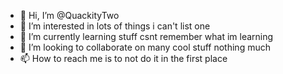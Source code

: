 - 👋 Hi, I’m @QuackityTwo
- 👀 I’m interested in lots of things i can't list one
- 🌱 I’m currently learning stuff csnt remember what im learning
- 💞️ I’m looking to collaborate on many cool stuff nothing much
- 📫 How to reach me is to not do it in the first place

<!---
QuackityTwo/QuackityTwo is a ✨ special ✨ repository because its `README.md` (this file) appears on your GitHub profile.
You can click the Preview link to take a look at your changes.
--->
